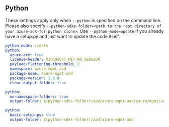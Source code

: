 ## Python

These settings apply only when `--python` is specified on the command line.
Please also specify `--python-sdks-folder=<path to the root directory of your azure-sdk-for-python clone>`.
Use `--python-mode=update` if you already have a setup.py and just want to update the code itself.

``` yaml $(python)
python-mode: create
python:
  azure-arm: true
  license-header: MICROSOFT_MIT_NO_VERSION
  payload-flattening-threshold: 2
  namespace: azure.mgmt.aad
  package-name: azure-mgmt-aad
  package-version: 1.0.0
  clear-output-folder: true
```
``` yaml $(python) && $(python-mode) == 'update'
python:
  no-namespace-folders: true
  output-folder: $(python-sdks-folder)/aad/azure-mgmt-aad/azure/mgmt/aad
```
``` yaml $(python) && $(python-mode) == 'create'
python:
  basic-setup-py: true
  output-folder: $(python-sdks-folder)/aad/azure-mgmt-aad
```
